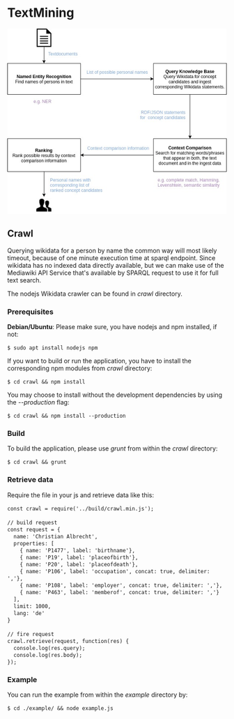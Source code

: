 # TextMining

![Process](doc/process.jpg?raw=true "Overview of process")

## Crawl
Querying wikidata for a person by name the common way will most likely timeout, because of one minute execution time at sparql endpoint. Since wikidata has no indexed data directly available, but we can make use of the Mediawiki API Service that's available by SPARQL request to use it for full text search.

The nodejs Wikidata crawler can be found in *crawl* directory.

### Prerequisites
**Debian/Ubuntu**: Please make sure, you have nodejs and npm installed, if not:

    $ sudo apt install nodejs npm

If you want to build or run the application, you have to install the corresponding npm modules from *crawl* directory:

    $ cd crawl && npm install

 You may choose to install without the development dependencies by using the *--production* flag:
 
    $ cd crawl && npm install --production

### Build
To build the application, please use *grunt* from within the *crawl* directory:

    $ cd crawl && grunt


### Retrieve data
Require the file in your js and retrieve data like this:
    
    const crawl = require('../build/crawl.min.js');

    // build request
    const request = {
      name: 'Christian Albrecht',
      properties: [
        { name: 'P1477', label: 'birthname'},
        { name: 'P19', label: 'placeofbirth'},
        { name: 'P20', label: 'placeofdeath'},
        { name: 'P106', label: 'occupation', concat: true, delimiter: ','},
        { name: 'P108', label: 'employer', concat: true, delimiter: ','},
        { name: 'P463', label: 'memberof', concat: true, delimiter: ','}   
      ],
      limit: 1000,
      lang: 'de'
    }

    // fire request
    crawl.retrieve(request, function(res) {
      console.log(res.query);
      console.log(res.body);
    });
    
### Example
You can run the example from within the *example* directory by:
    
    $ cd ./example/ && node example.js
